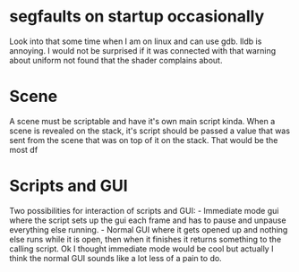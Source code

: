# segfaults on startup occasionally
Look into that some time when I am on linux and can use gdb. lldb is annoying. I would not be surprised if it was
connected with that warning about uniform not found that the shader complains about.

# Scene
A scene must be scriptable and have it's own main script kinda. When a scene is revealed on the stack, it's script
should be passed a value that was sent from the scene that was on top of it on the stack. That would be the most df


# Scripts and GUI
Two possibilities for interaction of scripts and GUI:
    - Immediate mode gui where the script sets up the gui each frame and has to pause and unpause everything else
      running.
    - Normal GUI where it gets opened up and nothing else runs while it is open, then when it finishes it returns
      something to the calling script.
Ok I thought immediate mode would be cool but actually I think the normal GUI sounds like a lot less of a pain to do.
